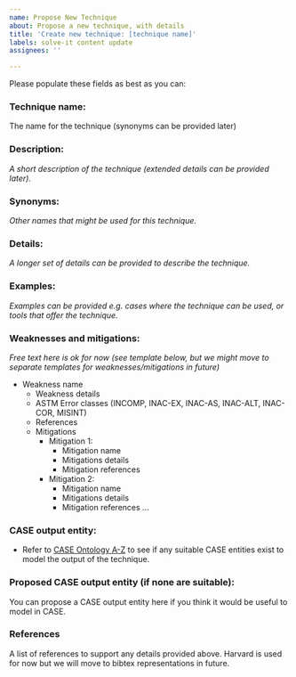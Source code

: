 ```yaml
---
name: Propose New Technique
about: Propose a new technique, with details
title: 'Create new technique: [technique name]'
labels: solve-it content update
assignees: ''

---
```


Please populate these fields as best as you can:

### Technique name:
The name for the technique (synonyms can be provided later)

### Description:
*A short description of the technique (extended details can be provided later).*

### Synonyms:
*Other names that might be used for this technique.*

### Details:
*A longer set of details can be provided to describe the technique.*

### Examples:
*Examples can be provided e.g. cases where the technique can be used, or tools that offer the technique.*

### Weaknesses and mitigations:
*Free text here is ok for now (see template below, but we might move to separate templates for weaknesses/mitigations in future)*

* Weakness name
  * Weakness details
  * ASTM Error classes (INCOMP, INAC-EX, INAC-AS, INAC-ALT, INAC-COR, MISINT)
  * References
  * Mitigations
    * Mitigation 1:
      * Mitigation name
      * Mitigations details
      * Mitigation references
    * Mitigation 2:
      * Mitigation name
      * Mitigations details
      * Mitigation references
...


### CASE output entity:
* Refer to [CASE Ontology A-Z](https://ontology.caseontology.org/documentation/entities-az.html) to see if any suitable CASE entities exist to model the output of the technique. 

### Proposed CASE output entity (if none are suitable):
You can propose a CASE output entity here if you think it would be useful to model in CASE.

### References
A list of references to support any details provided above. Harvard is used for now but we will move to bibtex representations in future.
